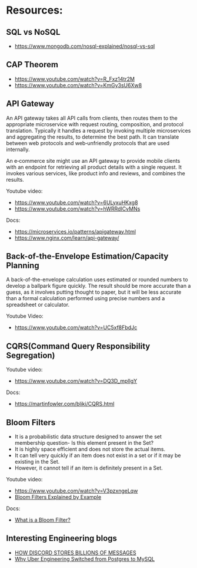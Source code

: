 # Resources:

## SQL vs NoSQL
- https://www.mongodb.com/nosql-explained/nosql-vs-sql

## CAP Theorem
- https://www.youtube.com/watch?v=R_Fxz14tr2M
- https://www.youtube.com/watch?v=KmGy3sU6Xw8

## API Gateway

An API gateway takes all API calls from clients, then routes them to the appropriate microservice with request routing, composition, and protocol translation. Typically it handles a request by invoking multiple microservices and aggregating the results, to determine the best path. It can translate between web protocols and web‑unfriendly protocols that are used internally.

An e‑commerce site might use an API gateway to provide mobile clients with an endpoint for retrieving all product details with a single request. It invokes various services, like product info and reviews, and combines the results.

Youtube video:
- https://www.youtube.com/watch?v=6ULyxuHKxg8
- https://www.youtube.com/watch?v=hWRRdICvMNs

Docs:
- https://microservices.io/patterns/apigateway.html
- https://www.nginx.com/learn/api-gateway/


## Back-of-the-Envelope Estimation/Capacity Planning

A back-of-the-envelope calculation uses estimated or rounded numbers to develop a ballpark figure quickly. The result should be more accurate than a guess, as it involves putting thought to paper, but it will be less accurate than a formal calculation performed using precise numbers and a spreadsheet or calculator.

Youtube Video:

- https://www.youtube.com/watch?v=UC5xf8FbdJc


## CQRS(Command Query Responsibility Segregation)

Youtube video:
- https://www.youtube.com/watch?v=DQ3D_mplIgY

Docs:
- https://martinfowler.com/bliki/CQRS.html

## Bloom Filters

- It is a probabilistic data structure designed to answer the set membership question- Is this element present in the Set?
- It is highly space efficient and does not store the actual items.
- It can tell very quickly if an item does not exist in a set or if it may be existing in the Set.
- However, it cannot tell if an item is definitely present in a Set.

Youtube video:
- https://www.youtube.com/watch?v=V3pzxngeLqw
- [Bloom Filters Explained by Example](https://www.youtube.com/watch?v=gBygn3cVP80)

Docs:
- [What is a Bloom Filter?](https://www.educative.io/answers/what-is-a-bloom-filter)

## Interesting Engineering blogs

- [HOW DISCORD STORES BILLIONS OF MESSAGES](https://discord.com/blog/how-discord-stores-billions-of-messages)
- [Why Uber Engineering Switched from Postgres to MySQL](https://www.uber.com/blog/postgres-to-mysql-migration/)
